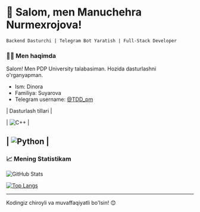 # 👋 Salom, men Manuchehra Nurmexrojova!

`Backend Dasturchi | Telegram Bot Yaratish | Full-Stack Developer`

### 🧑‍💻 Men haqimda
Salom! Men PDP University talabasiman. Hozida dasturlashni o'rganyapman. 

- Ism: Dinora
- Familiya: Suyarova
- Telegram username: [@TDD_pm](https://t.me/TDD_pm)

| Dasturlash tillari |

| ![C++](https://img.shields.io/badge/C++-00599C?style=for-the-badge&logo=c%2B%2B&logoColor=white) |

| ![Python](https://img.shields.io/badge/Python-3776AB?style=for-the-badge&logo=python&logoColor=white) | 
---

### 📈 Mening Statistikam

![GitHub Stats](https://github-readme-stats.vercel.app/api?username=Dinora06&show_icons=true&theme=radical)

[![Top Langs](https://github-readme-stats.vercel.app/api/top-langs/?username=Dinora06&layout=compact&theme=radical)](https://github.com/anuraghazra/github-readme-stats)

---



Kodingiz chiroyli va muvaffaqiyatli bo'lsin! 😊
